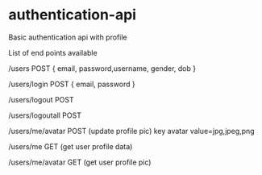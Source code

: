 # authentication-api
Basic authentication api with profile

List of end points available

/users POST 
{
  email, password,username, gender, dob
}

/users/login POST
{
  email, password
}

/users/logout POST

/users/logoutall POST

/users/me/avatar POST (update profile pic)
key avatar value=jpg,jpeg,png

/users/me GET (get user profile data)

/users/me/avatar GET (get user profile pic)

